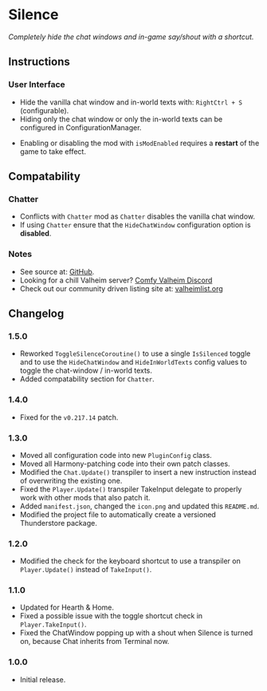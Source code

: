 # Silence

*Completely hide the chat windows and in-game say/shout with a shortcut.*

## Instructions

### User Interface

  * Hide the vanilla chat window and in-world texts with: `RightCtrl + S` (configurable).
  * Hiding only the chat window or only the in-world texts can be configured in ConfigurationManager.

  - Enabling or disabling the mod with `isModEnabled` requires a **restart** of the game to take effect.

## Compatability

### Chatter

  * Conflicts with `Chatter` mod as `Chatter` disables the vanilla chat window.
  * If using `Chatter` ensure that the `HideChatWindow` configuration option is **disabled**.

### Notes

  * See source at: [GitHub](https://github.com/redseiko/ComfyMods/tree/main/Silence).
  * Looking for a chill Valheim server? [Comfy Valheim Discord](https://discord.gg/ameHJz5PFk)
  * Check out our community driven listing site at: [valheimlist.org](https://valheimlist.org/)

## Changelog

### 1.5.0

  * Reworked `ToggleSilenceCoroutine()` to use a single `IsSilenced` toggle and to use the `HideChatWindow` and
    `HideInWorldTexts` config values to toggle the chat-window / in-world texts.
  * Added compatability section for `Chatter`.

### 1.4.0

  * Fixed for the `v0.217.14` patch.

### 1.3.0

  * Moved all configuration code into new `PluginConfig` class.
  * Moved all Harmony-patching code into their own patch classes.
  * Modified the `Chat.Update()` transpiler to insert a new instruction instead of overwriting the existing one.
  * Fixed the `Player.Update()` transpiler TakeInput delegate to properly work with other mods that also patch it.
  * Added `manifest.json`, changed the `icon.png` and updated this `README.md`.
  * Modified the project file to automatically create a versioned Thunderstore package.

### 1.2.0

  * Modified the check for the keyboard shortcut to use a transpiler on `Player.Update()` instead of `TakeInput()`.

### 1.1.0

  * Updated for Hearth & Home.
  * Fixed a possible issue with the toggle shortcut check in `Player.TakeInput()`.
  * Fixed the ChatWindow popping up with a shout when Silence is turned on, because Chat inherits from Terminal now.

### 1.0.0

  * Initial release.